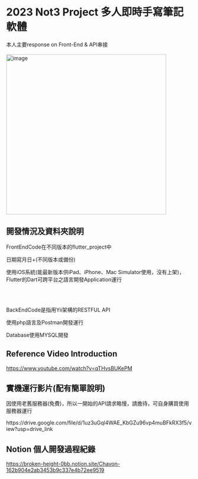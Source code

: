# 2023 Not3 Project 多人即時手寫筆記軟體
本人主要response on Front-End & API串接
<br></br>
<img width="433" alt="image" src="https://github.com/user-attachments/assets/a6639827-d031-439e-9a96-ccaca4ad485a">

## 開發情況及資料夾說明
<p>FrontEndCode在不同版本的flutter_project中</p>
<p>日期寫月日+(不同版本或備份)</p>
<p>使用iOS系統(能最新版本供iPad、iPhone、Mac Simulator使用，沒有上架)，Flutter的Dart可跨平台之語言開發Application運行</p>
<br></br>
<p>BackEndCode是指用Yii架構的RESTFUL API</p>
<p>使用php語言及Postman開發運行</p>
<p>Database使用MYSQL開發</p>

## Reference Video Introduction
https://www.youtube.com/watch?v=qTHvsBUKePM

## 實機運行影片(配有簡單說明)
<p>因使用老舊服務器(免費)，所以一開始的API請求略慢，請擔待，可自身購買使用服務器運行</p>
https://drive.google.com/file/d/1uz3uGql4WAE_KbGZu96vp4muBFkRX3f5/view?usp=drive_link

## Notion 個人開發過程紀錄
https://broken-height-0bb.notion.site/Chavon-162b904e2ab3453b9c337e4b72ee9519

